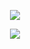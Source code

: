 <!-- Top badges -->
<p align="center">
  <a href="https://go-skill-icons.vercel.app/">
    <img
      src="https://go-skill-icons.vercel.app/api/icons?i=raspberrypi,python,linux,cs,java,golang,html"
    />
  </a>
</p>

<div align="center">
      <img src="https://github-readme-stats.vercel.app/api/wakatime?username=@chado&layout=compact&custom_title=Time%20Spent%20Sitting&langs_count=6&theme=dark&show_icons=true&hide_border=true" />
</div>

